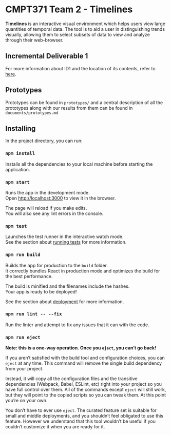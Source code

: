 # CMPT371 Team 2 - Timelines

**Timelines** is an interactive visual environment which helps users view large quantities of temporal data. The tool is to aid a user in distinguishing trends visually, allowing them to select subsets of data to view and analyze through their web-browser.

## Incremental Deliverable 1

For more information about ID1 and the location of its contents, refer to [here](https://github.com/UniversityOfSaskatchewanCMPT371/term-project-fall2019-team-2/tree/ID1/documents/ID1).

## Prototypes

Prototypes can be found in `prototypes/` and a central description of all the prototypes 
along with our results from them can be found in `documents/prototypes.md`

## Installing

In the project directory, you can run:

### `npm install`

Installs all the dependencies to your local machine before starting the application.

### `npm start`

Runs the app in the development mode.<br />
Open [http://localhost:3000](http://localhost:3000) to view it in the browser.

The page will reload if you make edits.<br />
You will also see any lint errors in the console.

### `npm test`

Launches the test runner in the interactive watch mode.<br />
See the section about [running tests](https://facebook.github.io/create-react-app/docs/running-tests) for more information.

### `npm run build`

Builds the app for production to the `build` folder.<br />
It correctly bundles React in production mode and optimizes the build for the best performance.

The build is minified and the filenames include the hashes.<br />
Your app is ready to be deployed!

See the section about [deployment](https://facebook.github.io/create-react-app/docs/deployment) for more information.

### `npm run lint -- --fix`

Run the linter and attempt to fix any issues that it can with the code.

### `npm run eject`

**Note: this is a one-way operation. Once you `eject`, you can’t go back!**

If you aren’t satisfied with the build tool and configuration choices, you can `eject` at any time. This command will remove the single build dependency from your project.

Instead, it will copy all the configuration files and the transitive dependencies (Webpack, Babel, ESLint, etc) right into your project so you have full control over them. All of the commands except `eject` will still work, but they will point to the copied scripts so you can tweak them. At this point you’re on your own.

You don’t have to ever use `eject`. The curated feature set is suitable for small and middle deployments, and you shouldn’t feel obligated to use this feature. However we understand that this tool wouldn’t be useful if you couldn’t customize it when you are ready for it.
